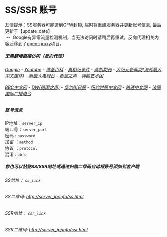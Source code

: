 # SS/SSR 账号 

友情提示：SS服务器可能遭到GFW封锁, 届时将重建服务器并更新账号信息, 最后更新于【update_date】
<br/>&nbsp;--&nbsp; Google有异常流量检测机制，当无法访问时请稍后再重试。反向代理相关内容迁移到了[open-proxy](https://github.com/gfw-breaker/open-proxy)项目。

#####  无需翻墙直接访问（反向代理）
######  [Google](http://localhost:8888/search?q=425事件) - [Youtube](http://localhost:8700/results?search_query=425事件) - [维基百科](http://localhost:8100/wiki/喬高-麥塔斯調查報告) - [真相纪录片](http://localhost/videos) - [真相期刊](http://localhost:8300/display.aspx?category_id=3&zhuanti_id=2) - [大纪元新闻网(海外最大中文媒体)](http://localhost) - [新唐人电视台](http://localhost:8000) - [希望之声](http://localhost:8200) - [神韵艺术团](http://localhost:8000/xtr/gb/prog673.html)<br/> <br/> [BBC中文网](http://localhost:9100/zhongwen) - [DW(德国之声)](http://localhost:9200/zh/在线报导/s-9058?&zhongwen=simp) - [华尔街日报](http://localhost:9300) - [纽约时报中文网](http://localhost:9400) - [路透中文网](http://localhost:9500/)  - [法国国际广播电台](http://localhost:9600/)

##### 账号信息
IP地址：`server_ip`  
端口号：`server_port`  
密码  : `password`  
加密  ：`method`  
协议  ：`protocol`  
混淆  : `obfs`  

##### 您也可以粘贴SS/SSR地址或通过扫描二维码自动将账号添加到客户端

######  SS地址： `ss_link`   
######  SS二维码:  <a href="http://server_ip/info/ss.html" target="_blank">http://server_ip/info/ss.html</a>

######  SSR地址： `ssr_link`     
######  SSR二维码:  <a href="http://server_ip/info/ssr.html" target="_blank">http://server_ip/info/ssr.html</a>


